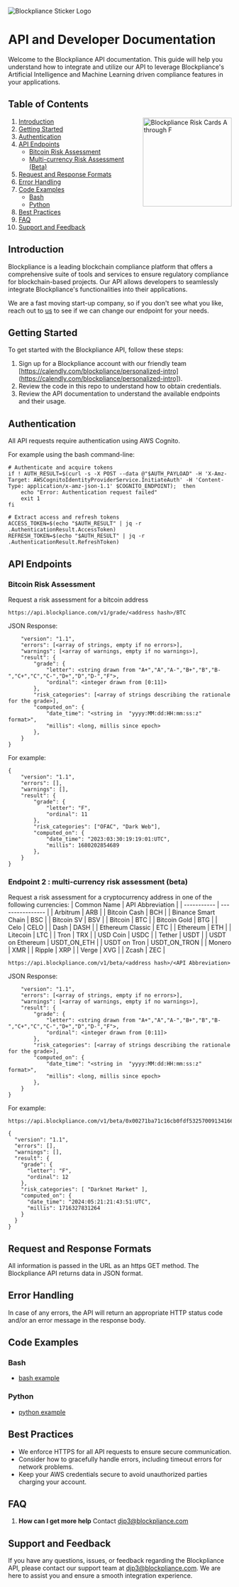 ![Blockpliance Sticker Logo](https://assets-global.website-files.com/64fc9d87825785416c12539b/64fcb20e15ed201d5bac2906_blockpliance_stickers-2%225-p-500.png)
# API and Developer Documentation

Welcome to the Blockpliance API documentation. This guide will help you understand how to integrate and utilize our API to leverage Blockpliance's Artificial Intelligence and Machine Learning driven compliance features in your applications.

## Table of Contents

<div style="float: right; margin-left: 20px;">
  <img src="https://assets-global.website-files.com/64fc9d87825785416c12539b/65b97d05b11bebdb3cf6c7c5_Screenshot%202024-01-30%20at%2014.45.22-p-500.png" alt="Blockpliance Risk Cards A through F" width="200"/>
</div>

1. [Introduction](#introduction)
2. [Getting Started](#getting-started)
3. [Authentication](#authentication)
4. [API Endpoints](#api-endpoints)
   - [Bitcoin Risk Assessment](#bitcoin-risk-assessment)
   - [Multi-currency Risk Assessment (Beta)](#multi-currency-risk-assessment)
5. [Request and Response Formats](#request-and-response-formats)
6. [Error Handling](#error-handling)
7. [Code Examples](#code-examples)
   - [Bash](#bash)
   - [Python](#python)
8. [Best Practices](#best-practices)
9. [FAQ](#faq)
10. [Support and Feedback](#support-and-feedback)

## Introduction

Blockpliance is a leading blockchain compliance platform that offers a comprehensive suite of tools and services to ensure regulatory compliance for blockchain-based projects. Our API allows developers to seamlessly integrate Blockpliance's functionalities into their applications.  

We are a fast moving start-up company, so if you don't see what you like, reach
out to [us](mailto:djp3@blockpliance.com) to see if we can change our endpoint for your needs.

## Getting Started

To get started with the Blockpliance API, follow these steps:

1. Sign up for a Blockpliance account with our friendly team [https://calendly.com/blockpliance/personalized-intro] (https://calendly.com/blockpliance/personalized-intro]).
2. Review the code in this repo to understand how to obtain credentials.
3. Review the API documentation to understand the available endpoints and their usage.

## Authentication

All API requests require authentication using AWS Cognito. 

For example using the bash command-line:
```
# Authenticate and acquire tokens
if ! AUTH_RESULT=$(curl -s -X POST --data @"$AUTH_PAYLOAD" -H 'X-Amz-Target: AWSCognitoIdentityProviderService.InitiateAuth' -H 'Content-Type: application/x-amz-json-1.1' $COGNITO_ENDPOINT);  then
	echo "Error: Authentication request failed"
	exit 1
fi

# Extract access and refresh tokens
ACCESS_TOKEN=$(echo "$AUTH_RESULT" | jq -r .AuthenticationResult.AccessToken)
REFRESH_TOKEN=$(echo "$AUTH_RESULT" | jq -r .AuthenticationResult.RefreshToken)
```

## API Endpoints

### Bitcoin Risk Assessment

Request a risk assessment for a bitcoin address

```
https://api.blockpliance.com/v1/grade/<address hash>/BTC
```

JSON Response:
```{
	"version": "1.1",
	"errors": [<array of strings, empty if no errors>],
	"warnings": [<array of warnings, empty if no warnings>],
	"result": {
		"grade": {
			"letter": <string drawn from "A+","A","A-","B+","B","B-","C+","C","C-","D+","D","D-","F">,
			"ordinal": <integer drawn from [0:11]>
		},
		"risk_categories": [<array of strings describing the rationale for the grade>],
		"computed_on": {
			"date_time": "<string in  "yyyy:MM:dd:HH:mm:ss:z" format>",
			"millis": <long, millis since epoch>
		},
	}
}
```

For example:
```
{
	"version": "1.1",
	"errors": [],
	"warnings": [],
	"result": {
		"grade": {
			"letter": "F",
			"ordinal": 11
		},
		"risk_categories": ["OFAC", "Dark Web"],
		"computed_on": {
			"date_time": "2023:03:30:19:19:01:UTC",
			"millis": 1680202854689
		},
	}
}
```

### Endpoint 2 : multi-currency risk assessment (beta)

Request a risk assessment for a cryptocurrency address in one of the following
currencies:
| Common Name | API Abbreviation |
| ----------- | ---------------- |
| Arbitrum | ARB |
|     Bitcoin Cash | BCH |
|     Binance Smart Chain | BSC |
|     Bitcoin SV | BSV |
|     Bitcoin | BTC |
|     Bitcoin Gold | BTG |
|     Celo | CELO |
|     Dash | DASH |
|     Ethereum Classic | ETC |
|     Ethereum | ETH |
|     Litecoin | LTC |
|     Tron | TRX |
|     USD Coin | USDC |
|     Tether | USDT |
|     USDT on Ethereum | USDT_ON_ETH | 
| USDT on Tron | USDT_ON_TRON |
|     Monero | XMR |
|     Ripple | XRP |
|     Verge | XVG |
|     Zcash | ZEC |

```
https://api.blockpliance.com/v1/beta/<address hash>/<API Abbreviation>
```

JSON Response:
```{
	"version": "1.1",
	"errors": [<array of strings, empty if no errors>],
	"warnings": [<array of warnings, empty if no warnings>],
	"result": {
		"grade": {
			"letter": <string drawn from "A+","A","A-","B+","B","B-","C+","C","C-","D+","D","D-","F">,
			"ordinal": <integer drawn from [0:11]>
		},
		"risk_categories": [<array of strings describing the rationale for the grade>],
		"computed_on": {
			"date_time": "<string in  "yyyy:MM:dd:HH:mm:ss:z" format>",
			"millis": <long, millis since epoch>
		},
	}
}
```

For example:
```
https://api.blockpliance.com/v1/beta/0x00271ba71c16cb0fdf532570091341665d147350/ETH

{
  "version": "1.1",
  "errors": [],
  "warnings": [],
  "result": {
    "grade": {
      "letter": "F",
      "ordinal": 12
    },
    "risk_categories": [ "Darknet Market" ],
    "computed_on": {
      "date_time": "2024:05:21:21:43:51:UTC",
      "millis": 1716327831264
    }
  }
}

```

## Request and Response Formats

All information is passed in the URL as an https GET method.
The Blockpliance API returns data in JSON format.

## Error Handling

In case of any errors, the API will return an appropriate HTTP status code and/or an error message in the response body.

## Code Examples

### Bash
* [bash example](./bash)

### Python
* [python example](./python)

## Best Practices

- We enforce HTTPS for all API requests to ensure secure communication. 
- Consider how to gracefully handle errors, including timeout errors for network problems.
- Keep your AWS credentials secure to avoid unauthorized parties charging your account.

## FAQ

1. **How can I get more help** Contact djp3@blockpliance.com

## Support and Feedback

If you have any questions, issues, or feedback regarding the Blockpliance API, please contact our support team at [djp3@blockpliance.com](mailto:djp3@blockpliance.com). We are here to assist you and ensure a smooth integration experience.
